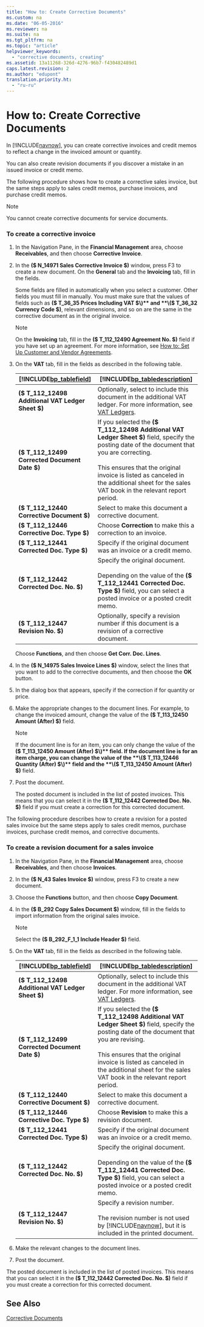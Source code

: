 ```yaml
---
title: "How to: Create Corrective Documents"
ms.custom: na
ms.date: "06-05-2016"
ms.reviewer: na
ms.suite: na
ms.tgt_pltfrm: na
ms.topic: "article"
helpviewer_keywords: 
  - "corrective documents, creating"
ms.assetid: 13a11268-326d-4276-96b7-f430482489d1
caps.latest.revision: 2
ms.author: "edupont"
translation.priority.ht: 
  - "ru-ru"
---
```

# How to: Create Corrective Documents
In [!INCLUDE[navnow](../../ApplicationDesign/includes/navnow_md.md)], you can create corrective invoices and credit memos to reflect a change in the invoiced amount or quantity.  
  
 You can also create revision documents if you discover a mistake in an issued invoice or credit memo.  
  
 The following procedure shows how to create a corrective sales invoice, but the same steps apply to sales credit memos, purchase invoices, and purchase credit memos.  
  
> [!NOTE]  
>  You cannot create corrective documents for service documents.  
  
### To create a corrective invoice  
  
1.  In the Navigation Pane, in the **Financial Management** area, choose **Receivables**, and then choose **Corrective Invoice**.  
  
2.  In the **\($ N\_14971 Sales Corrective Invoice $\)** window, press F3 to create a new document. On the **General** tab and the **Invoicing** tab, fill in the fields.  
  
     Some fields are filled in automatically when you select a customer. Other fields you must fill in manually. You must make sure that the values of fields such as **\($ T\_36\_35 Prices Including VAT $\)** and **\($ T\_36\_32 Currency Code $\)**, relevant dimensions, and so on are the same in the corrective document as in the original invoice.  
  
    > [!NOTE]  
    >  On the **Invoicing** tab, fill in the **\($ T\_112\_12490 Agreement No. $\)** field if you have set up an agreement. For more information, see [How to: Set Up Customer and Vendor Agreements](../../LocalFunctionalityForMicrosoftDynamicsNav2016/Russia/how-to-set-up-customer-and-vendor-agreements.md).  
  
3.  On the **VAT** tab, fill in the fields as described in the following table.  
  
    |[!INCLUDE[bp_tablefield](../../ApplicationDesign/includes/bp_tablefield_md.md)]|[!INCLUDE[bp_tabledescription](../../ApplicationDesign/includes/bp_tabledescription_md.md)]|  
    |---------------------------------|---------------------------------------|  
    |**\($ T\_112\_12498 Additional VAT Ledger Sheet $\)**|Optionally, select to include this document in the additional VAT ledger. For more information, see [VAT Ledgers](../../LocalFunctionalityForMicrosoftDynamicsNav2016/Russia/vat-ledgers.md).|  
    |**\($ T\_112\_12499 Corrected Document Date $\)**|If you selected the **\($ T\_112\_12498 Additional VAT Ledger Sheet $\)** field, specify the posting date of the document that you are correcting.<br /><br /> This ensures that the original invoice is listed as canceled in the additional sheet for the sales VAT book in the relevant report period.|  
    |**\($ T\_112\_12440 Corrective Document $\)**|Select to make this document a corrective document.|  
    |**\($ T\_112\_12446 Corrective Doc. Type $\)**|Choose **Correction** to make this a correction to an invoice.|  
    |**\($ T\_112\_12441 Corrected Doc. Type $\)**|Specify if the original document was an invoice or a credit memo.|  
    |**\($ T\_112\_12442 Corrected Doc. No. $\)**|Specify the original document.<br /><br /> Depending on the value of the **\($ T\_112\_12441 Corrected Doc. Type $\)** field, you can select a posted invoice or a posted credit memo.|  
    |**\($ T\_112\_12447 Revision No. $\)**|Optionally, specify a revision number if this document is a revision of a corrective document.|  
  
     Choose **Functions**, and then choose **Get Corr. Doc. Lines**.  
  
4.  In the **\($ N\_14975 Sales Invoice Lines $\)** window, select the lines that you want to add to the corrective documents, and then choose the **OK** button.  
  
5.  In the dialog box that appears, specify if the correction if for quantity or price.  
  
6.  Make the appropriate changes to the document lines. For example, to change the invoiced amount, change the value of the **\($ T\_113\_12450 Amount \(After\) $\)** field.  
  
    > [!NOTE]  
    >  If the document line is for an item, you can only change the value of the **\($ T\_113\_12450 Amount \(After\) $\)** field. If the document line is for an item charge, you can change the value of the **\($ T\_113\_12446 Quantity \(After\) $\)** field and the **\($ T\_113\_12450 Amount \(After\) $\)** field.  
  
7.  Post the document.  
  
     The posted document is included in the list of posted invoices. This means that you can select it in the **\($ T\_112\_12442 Corrected Doc. No. $\)** field if you must create a correction for this corrected document.  
  
 The following procedure describes how to create a revision for a posted sales invoice but the same steps apply to sales credit memos, purchase invoices, purchase credit memos, and corrective documents.  
  
### To create a revision document for a sales invoice  
  
1.  In the Navigation Pane, in the **Financial Management** area, choose **Receivables**, and then choose **Invoices**.  
  
2.  In the **\($ N\_43 Sales Invoice $\)** window, press F3 to create a new document.  
  
3.  Choose the **Functions** button, and then choose **Copy Document**.  
  
4.  In the **\($ B\_292 Copy Sales Document $\)** window, fill in the fields to import information from the original sales invoice.  
  
    > [!NOTE]  
    >  Select the **\($ B\_292\_F\_1\_1 Include Header $\)** field.  
  
5.  On the **VAT** tab, fill in the fields as described in the following table.  
  
    |[!INCLUDE[bp_tablefield](../../ApplicationDesign/includes/bp_tablefield_md.md)]|[!INCLUDE[bp_tabledescription](../../ApplicationDesign/includes/bp_tabledescription_md.md)]|  
    |---------------------------------|---------------------------------------|  
    |**\($ T\_112\_12498 Additional VAT Ledger Sheet $\)**|Optionally, select to include this document in the additional VAT ledger. For more information, see [VAT Ledgers](../../LocalFunctionalityForMicrosoftDynamicsNav2016/Russia/vat-ledgers.md).|  
    |**\($ T\_112\_12499 Corrected Document Date $\)**|If you selected the **\($ T\_112\_12498 Additional VAT Ledger Sheet $\)** field, specify the posting date of the document that you are revising.<br /><br /> This ensures that the original invoice is listed as canceled in the additional sheet for the sales VAT book in the relevant report period.|  
    |**\($ T\_112\_12440 Corrective Document $\)**|Select to make this document a corrective document.|  
    |**\($ T\_112\_12446 Corrective Doc. Type $\)**|Choose **Revision** to make this a revision document.|  
    |**\($ T\_112\_12441 Corrected Doc. Type $\)**|Specify if the original document was an invoice or a credit memo.|  
    |**\($ T\_112\_12442 Corrected Doc. No. $\)**|Specify the original document.<br /><br /> Depending on the value of the **\($ T\_112\_12441 Corrected Doc. Type $\)** field, you can select a posted invoice or a posted credit memo.|  
    |**\($ T\_112\_12447 Revision No. $\)**|Specify a revision number.<br /><br /> The revision number is not used by [!INCLUDE[navnow](../../ApplicationDesign/includes/navnow_md.md)], but it is included in the printed document.|  
  
6.  Make the relevant changes to the document lines.  
  
7.  Post the document.  
  
 The posted document is included in the list of posted invoices. This means that you can select it in the **\($ T\_112\_12442 Corrected Doc. No. $\)** field if you must create a correction for this corrected document.  
  
## See Also  
 [Corrective Documents](../../LocalFunctionalityForMicrosoftDynamicsNav2016/Russia/corrective-documents.md)